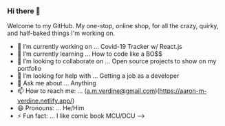 ### Hi there 👋

Welcome to my GitHub. My one-stop, online shop, for all the crazy, quirky, and half-baked things I'm working on.


- 🔭 I’m currently working on ... Covid-19 Tracker w/ React.js
- 🌱 I’m currently learning ... How to code like a BO$$
- 👯 I’m looking to collaborate on ... Open source projects to show on my portfolio
- 🤔 I’m looking for help with ... Getting a job as a developer
- 💬 Ask me about ... Anything
- 📫 How to reach me: ... (a.m.verdine@gmail.com)(https://aaron-m-verdine.netlify.app/)
- 😄 Pronouns: ... He/Him
- ⚡ Fun fact: ... I like comic book MCU/DCU
-->
